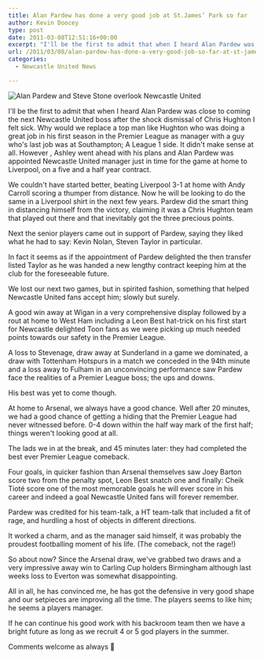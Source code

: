 ```yaml
---
title: Alan Pardew has done a very good job at St.James’ Park so far
author: Kevin Doocey
type: post
date: 2011-03-08T12:51:16+00:00
excerpt: "I'll be the first to admit that when I heard Alan Pardew was close to coming the next Newcastle United boss after the shock dismissal.."
url: /2011/03/08/alan-pardew-has-done-a-very-good-job-so-far-at-st-james-park/
categories:
  - Newcastle United News

---
```

![Alan Pardew and Steve Stone overlook Newcastle United](https://static.guim.co.uk/sys-images/Guardian/Pix/pictures/2011/1/14/1295037040427/Alan-Pardew-Newcastle-Uni-002.jpg "Alan Pardew - Has dealt with the pressure of being Newcastle boss very well indeed ")

I'll be the first to admit that when I heard Alan Pardew was close to coming the next Newcastle United boss after the shock dismissal of Chris Hughton I felt sick. Why would we replace a top man like Hughton who was doing a great job in his first season in the Premier League as manager with a guy who's last job was at Southampton; A League 1 side. It didn't make sense at all. However , Ashley went ahead with his plans and Alan Pardew was appointed Newcastle United manager just in time for the game at home to Liverpool, on a five and a half year contract.

We couldn't have started better, beating Liverpool 3-1 at home with Andy Carroll scoring a thumper from distance. Now he will be looking to do the same in a Liverpool shirt in the next few years. Pardew did the smart thing in distancing himself from the victory, claiming it was a Chris Hughton team that played out there and that inevitably got the three precious points.

Next the senior players came out in support of Pardew, saying they liked what he had to say: Kevin Nolan, Steven Taylor in particular.

In fact it seems as if the appointment of Pardew delighted the then transfer listed Taylor as he was handed a new lengthy contract keeping him at the club for the foreseeable future.

We lost our next two games, but in spirited fashion, something that helped Newcastle United fans accept him; slowly but surely.

A good win away at Wigan in a very comprehensive display followed by a rout at home to West Ham including a Leon Best hat-trick on his first start for Newcastle delighted Toon fans as we were picking up much needed points towards our safety in the Premier League.

A loss to Stevenage, draw away at Sunderland in a game we dominated, a draw with Tottenham Hotspurs in a match we conceded in the 94th minute and a loss away to Fulham in an unconvincing performance saw Pardew face the realities of a Premier League boss; the ups and downs.

His best was yet to come though.

At home to Arsenal, we always have a good chance. Well after 20 minutes, we had a good chance of getting a hiding that the Premier League had never witnessed before. 0-4 down within the half way mark of the first half; things weren't looking good at all.

The lads we in at the break, and 45 minutes later: they had completed the best ever Premier League comeback.

Four goals, in quicker fashion than Arsenal themselves saw Joey Barton score two from the penalty spot, Leon Best snatch one and finally: Cheik Tioté score one of the most memorable goals he will ever score in his career and indeed a goal Newcastle United fans will forever remember.

Pardew was credited for his team-talk, a HT team-talk that included a fit of rage, and hurdling a host of objects in different directions.

It worked a charm, and as the manager said himself, it was probably the proudest footballing moment of his life. (The comeback, not the rage!)

So about now? Since the Arsenal draw, we've grabbed two draws and a very impressive away win to Carling Cup holders Birmingham although last weeks loss to Everton was somewhat disappointing.

All in all, he has convinced me, he has got the defensive in very good shape and our setpieces are improving all the time. The players seems to like him; he seems a players manager.

If he can continue his good work with his backroom team then we have a bright future as long as we recruit 4 or 5 god players in the summer.

Comments welcome as always 🙂
